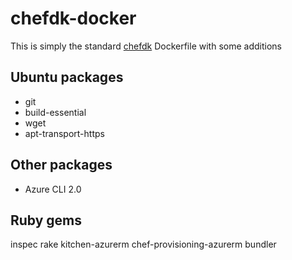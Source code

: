 # chefdk-docker

This is simply the standard [chefdk](https://github.com/chef/chef-dk) Dockerfile with some additions

## Ubuntu packages
- git
- build-essential
- wget
- apt-transport-https

## Other packages
- Azure CLI 2.0

## Ruby gems
inspec rake kitchen-azurerm chef-provisioning-azurerm bundler
